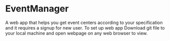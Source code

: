 # EventManager
A web app that helps you get event centers according to your specification
and it requires a signup for new user.
To set up web app
Download git file to your local machine and open webpage on any web browser to view.